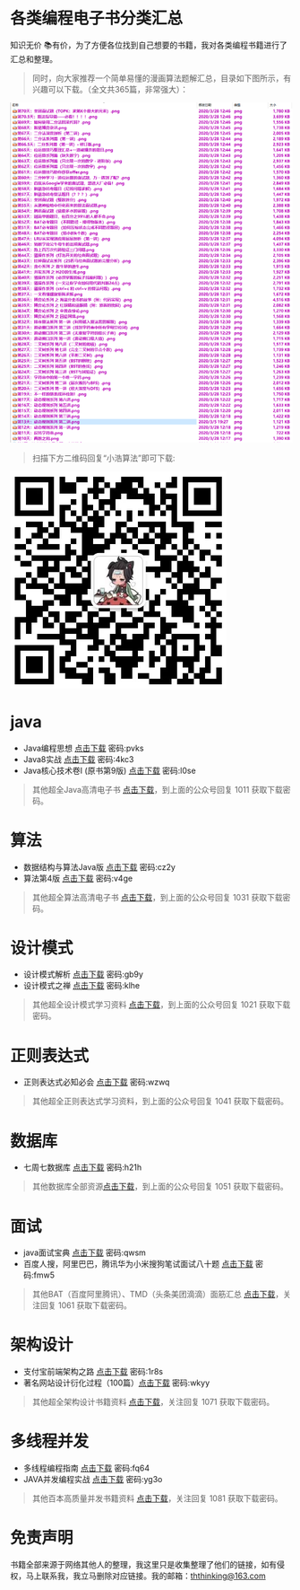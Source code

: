 各类编程电子书分类汇总
===================

知识无价 📚有价，为了方便各位找到自己想要的书籍，我对各类编程书籍进行了汇总和整理。

> 同时，向大家推荐一个简单易懂的漫画算法题解汇总，目录如下图所示，有兴趣可以下载。（全文共365篇，非常强大）：

![avatar](./目录汇总.png)

> 扫描下方二维码回复“小浩算法”即可下载:

![avatar](./小浩算法.jpeg)


# java

- Java编程思想 [点击下载](https://pan.baidu.com/s/1oQcpsaPbxZzjqzFT8ffc7A)  密码:pvks
- Java8实战 [点击下载](https://pan.baidu.com/s/1PV4aTFAYU_Sitn9ok-hxDA)    密码:4kc3
- Java核心技术卷I (原书第9版) [点击下载](https://pan.baidu.com/s/1QJ9yLwavzwM2U8flrsa1dg)  密码:l0se
> 其他超全Java高清电子书 [点击下载]()，到上面的公众号回复 1011 获取下载密码。

# 算法

- 数据结构与算法Java版 [点击下载](https://pan.baidu.com/s/158SWu_uGgENDOiYi9vaI9A) 密码:cz2y
- 算法第4版 [点击下载](https://pan.baidu.com/s/1MK5-RH2vTNB3jUxVwVpOXA) 密码:v4ge
> 其他超全算法高清电子书 [点击下载]()，到上面的公众号回复 1031 获取下载密码。

# 设计模式

- 设计模式解析 [点击下载](https://pan.baidu.com/s/1Hnt4E-bjTfOzoYMPuCfRVQ) 密码:gb9y
- 设计模式之禅 [点击下载](https://pan.baidu.com/s/15P2ZlhUE5tTsomwmLYhw8w)  密码:klhe
> 其他超全设计模式学习资料 [点击下载]()，到上面的公众号回复 1021 获取下载密码。

# 正则表达式
- 正则表达式必知必会 [点击下载](https://pan.baidu.com/s/1sCbJ0pDJjNrakkBGL5UeBw) 密码:wzwq
> 其他超全正则表达式学习资料，到上面的公众号回复 1041 获取下载密码。

# 数据库
- 七周七数据库 [点击下载](https://pan.baidu.com/s/1NaTTmLAmJ59VnJwYsNp1ig) 密码:h21h
> 其他数据库全部资源[点击下载]()，到上面的公众号回复 1051 获取下载密码。

# 面试
- java面试宝典 [点击下载](https://pan.baidu.com/s/13KlGkCzWa5Mi6lbqDVbxMw) 密码:qwsm
- 百度人搜，阿里巴巴，腾讯华为小米搜狗笔试面试八十题 [点击下载](https://pan.baidu.com/s/1p_ZWCf7YZ3x-BDMpdvJwHA)  密码:fmw5
> 其他BAT（百度阿里腾讯）、TMD（头条美团滴滴）面筋汇总 [点击下载]()，关注回复 1061 获取下载密码。

# 架构设计
- 支付宝前端架构之路 [点击下载](https://pan.baidu.com/s/1uWxYP6aoUS7rd1Yzqzss8w) 密码:1r8s
- 著名网站设计衍化过程（100篇）[点击下载](https://pan.baidu.com/s/1fX-A_9FmedJVI0QIjutJ7g) 密码:wkyy
> 其他超全架构设计书籍资料 [点击下载]()，关注回复 1071 获取下载密码。

# 多线程并发
- 多线程编程指南 [点击下载](https://pan.baidu.com/s/1qvS81iwdiHu4bdDNrYe1mw) 密码:fq64
- JAVA并发编程实战 [点击下载](https://pan.baidu.com/s/1QexaLZ-EvIvwwPcFS68NKA) 密码:yg3o
> 其他百本高质量并发书籍资料 [点击下载]()，关注回复 1081 获取下载密码。

# 免责声明
书籍全部来源于网络其他人的整理，我这里只是收集整理了他们的链接，如有侵权，马上联系我，我立马删除对应链接。我的邮箱：ththinking@163.com
